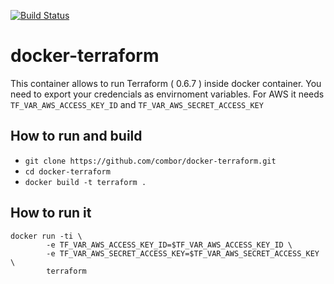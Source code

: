 
[![Build Status](https://travis-ci.org/combor/docker-terraform.svg)](https://travis-ci.org/combor/docker-terraform)
# docker-terraform

This container allows to run Terraform ( 0.6.7 ) inside docker container. You need to export your credencials as envirnoment variables. For AWS it needs ```TF_VAR_AWS_ACCESS_KEY_ID``` and ```TF_VAR_AWS_SECRET_ACCESS_KEY```

## How to run and build

- ```git clone https://github.com/combor/docker-terraform.git```
- ```cd docker-terraform```
- ```docker build -t terraform .```

## How to run it

```
docker run -ti \
        -e TF_VAR_AWS_ACCESS_KEY_ID=$TF_VAR_AWS_ACCESS_KEY_ID \
        -e TF_VAR_AWS_SECRET_ACCESS_KEY=$TF_VAR_AWS_SECRET_ACCESS_KEY \
        terraform
```
